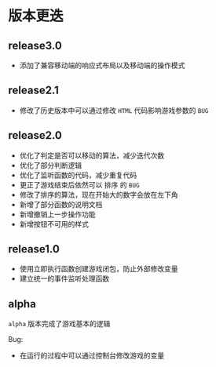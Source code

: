 # 版本更迭

## release3.0

-   添加了兼容移动端的响应式布局以及移动端的操作模式

## release2.1

-   修改了历史版本中可以通过修改 `HTML` 代码影响游戏参数的 `BUG`

## release2.0

-   优化了判定是否可以移动的算法，减少迭代次数
-   优化了部分判断逻辑
-   优化了监听函数的代码，减少重复代码
-   更正了游戏结束后依然可以 排序 的 `BUG`
-   修改了排序的算法，现在开始大的数字会放在左下角
-   新增了部分函数的说明文档
-   新增撤销上一步操作功能
-   新增按钮不可用的样式

## release1.0

-   使用立即执行函数创建游戏闭包，防止外部修改变量
-   建立统一的事件监听处理函数

## alpha

`alpha` 版本完成了游戏基本的逻辑

Bug:

-   在运行的过程中可以通过控制台修改游戏的变量
